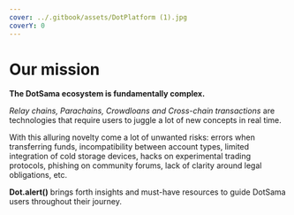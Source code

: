 ```yaml
---
cover: ../.gitbook/assets/DotPlatform (1).jpg
coverY: 0
---
```


# Our mission

**The DotSama ecosystem is fundamentally complex.**&#x20;

_Relay chains, Parachains, Crowdloans and Cross-chain transactions_ are technologies that require users to juggle a lot of new concepts in real time.

With this alluring novelty come a lot of unwanted risks: errors when transferring funds, incompatibility between account types, limited integration of cold storage devices, hacks on experimental trading protocols, phishing on community forums, lack of clarity around legal obligations, etc.

**Dot.alert()** brings forth insights and must-have resources to guide DotSama users throughout their journey.

